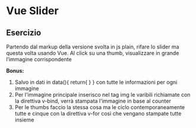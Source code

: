 Vue Slider
===

## Esercizio

Partendo dal markup della versione svolta in js plain, rifare lo slider ma questa volta usando Vue.
Al click su una thumb, visualizzare in grande l’immagine corrispondente

**Bonus:**   
  1. Salvo in dati in data(){ return{ } } con tutte le informazioni per ogni immagine 
  2. Per l'immagine principale inserisco nel tag img le varibili richiamate con la direttiva v-bind, verrà stampata l'immagine in base al counter
  3. Per le thumbs faccio la stessa cosa ma le ciclo contemporaneamente tutte e cinque con la direttiva v-for così che vengano stampate tutte insieme

